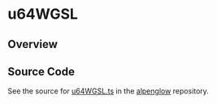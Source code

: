 # u64WGSL

## Overview





## Source Code

See the source for [u64WGSL.ts](https://github.com/phetsims/alpenglow/blob/main/js/webgpu/wgsl/math/u64WGSL.ts) in the [alpenglow](https://github.com/phetsims/alpenglow) repository.
